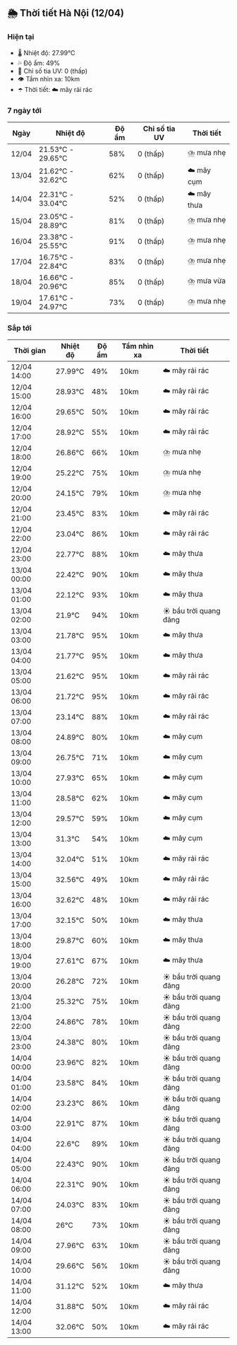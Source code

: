 ## 🌦️ Thời tiết Hà Nội (12/04)

### Hiện tại

- 🌡️ Nhiệt độ: 27.99℃
- 💦 Độ ẩm: 49%
- 🌟 Chỉ số tia UV: 0 (thấp)
- 👁️ Tầm nhìn xa: 10km
- ☂️ Thời tiết: ☁️ mây rải rác

### 7 ngày tới

| Ngày | Nhiệt độ | Độ ẩm | Chỉ số tia UV | Thời tiết |
| --- | --- | --- | --- | --- |
| 12/04 | 21.53℃ - 29.65℃ | 58% | 0 (thấp) | ⛈️ mưa nhẹ |
| 13/04 | 21.62℃ - 32.62℃ | 62% | 0 (thấp) | ☁️ mây cụm |
| 14/04 | 22.31℃ - 33.04℃ | 52% | 0 (thấp) | ☁️ mây thưa |
| 15/04 | 23.05℃ - 28.89℃ | 81% | 0 (thấp) | ⛈️ mưa nhẹ |
| 16/04 | 23.38℃ - 25.55℃ | 91% | 0 (thấp) | ⛈️ mưa nhẹ |
| 17/04 | 16.75℃ - 22.84℃ | 83% | 0 (thấp) | ⛈️ mưa nhẹ |
| 18/04 | 16.66℃ - 20.96℃ | 85% | 0 (thấp) | ⛈️ mưa vừa |
| 19/04 | 17.61℃ - 24.97℃ | 73% | 0 (thấp) | ⛈️ mưa nhẹ |

### Sắp tới

| Thời gian | Nhiệt độ | Độ ẩm | Tầm nhìn xa | Thời tiết |
| --- | --- | --- | --- | --- |
| 12/04 14:00 | 27.99℃ | 49% | 10km | ☁️ mây rải rác |
| 12/04 15:00 | 28.93℃ | 48% | 10km | ☁️ mây rải rác |
| 12/04 16:00 | 29.65℃ | 50% | 10km | ☁️ mây rải rác |
| 12/04 17:00 | 28.92℃ | 55% | 10km | ☁️ mây rải rác |
| 12/04 18:00 | 26.86℃ | 66% | 10km | ⛈️ mưa nhẹ |
| 12/04 19:00 | 25.22℃ | 75% | 10km | ⛈️ mưa nhẹ |
| 12/04 20:00 | 24.15℃ | 79% | 10km | ⛈️ mưa nhẹ |
| 12/04 21:00 | 23.45℃ | 83% | 10km | ☁️ mây rải rác |
| 12/04 22:00 | 23.04℃ | 86% | 10km | ☁️ mây rải rác |
| 12/04 23:00 | 22.77℃ | 88% | 10km | ☁️ mây thưa |
| 13/04 00:00 | 22.42℃ | 90% | 10km | ☁️ mây thưa |
| 13/04 01:00 | 22.12℃ | 93% | 10km | ☁️ mây thưa |
| 13/04 02:00 | 21.9℃ | 94% | 10km | ☀️ bầu trời quang đãng |
| 13/04 03:00 | 21.78℃ | 95% | 10km | ☁️ mây thưa |
| 13/04 04:00 | 21.77℃ | 95% | 10km | ☁️ mây thưa |
| 13/04 05:00 | 21.62℃ | 95% | 10km | ☁️ mây rải rác |
| 13/04 06:00 | 21.72℃ | 95% | 10km | ☁️ mây rải rác |
| 13/04 07:00 | 23.14℃ | 88% | 10km | ☁️ mây rải rác |
| 13/04 08:00 | 24.89℃ | 80% | 10km | ☁️ mây cụm |
| 13/04 09:00 | 26.75℃ | 71% | 10km | ☁️ mây cụm |
| 13/04 10:00 | 27.93℃ | 65% | 10km | ☁️ mây cụm |
| 13/04 11:00 | 28.58℃ | 62% | 10km | ☁️ mây cụm |
| 13/04 12:00 | 29.57℃ | 59% | 10km | ☁️ mây cụm |
| 13/04 13:00 | 31.3℃ | 54% | 10km | ☁️ mây cụm |
| 13/04 14:00 | 32.04℃ | 51% | 10km | ☁️ mây rải rác |
| 13/04 15:00 | 32.56℃ | 49% | 10km | ☁️ mây rải rác |
| 13/04 16:00 | 32.62℃ | 48% | 10km | ☁️ mây rải rác |
| 13/04 17:00 | 32.15℃ | 50% | 10km | ☁️ mây thưa |
| 13/04 18:00 | 29.87℃ | 60% | 10km | ☁️ mây thưa |
| 13/04 19:00 | 27.61℃ | 67% | 10km | ☁️ mây thưa |
| 13/04 20:00 | 26.28℃ | 72% | 10km | ☀️ bầu trời quang đãng |
| 13/04 21:00 | 25.32℃ | 75% | 10km | ☀️ bầu trời quang đãng |
| 13/04 22:00 | 24.86℃ | 78% | 10km | ☀️ bầu trời quang đãng |
| 13/04 23:00 | 24.38℃ | 80% | 10km | ☀️ bầu trời quang đãng |
| 14/04 00:00 | 23.96℃ | 82% | 10km | ☀️ bầu trời quang đãng |
| 14/04 01:00 | 23.58℃ | 84% | 10km | ☀️ bầu trời quang đãng |
| 14/04 02:00 | 23.23℃ | 86% | 10km | ☀️ bầu trời quang đãng |
| 14/04 03:00 | 22.91℃ | 87% | 10km | ☀️ bầu trời quang đãng |
| 14/04 04:00 | 22.6℃ | 89% | 10km | ☀️ bầu trời quang đãng |
| 14/04 05:00 | 22.43℃ | 90% | 10km | ☀️ bầu trời quang đãng |
| 14/04 06:00 | 22.31℃ | 90% | 10km | ☀️ bầu trời quang đãng |
| 14/04 07:00 | 24.03℃ | 83% | 10km | ☀️ bầu trời quang đãng |
| 14/04 08:00 | 26℃ | 73% | 10km | ☀️ bầu trời quang đãng |
| 14/04 09:00 | 27.96℃ | 63% | 10km | ☀️ bầu trời quang đãng |
| 14/04 10:00 | 29.66℃ | 56% | 10km | ☀️ bầu trời quang đãng |
| 14/04 11:00 | 31.12℃ | 52% | 10km | ☁️ mây thưa |
| 14/04 12:00 | 31.88℃ | 50% | 10km | ☁️ mây rải rác |
| 14/04 13:00 | 32.06℃ | 50% | 10km | ☁️ mây rải rác |
